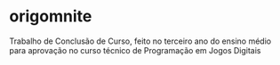# origomnite
Trabalho de Conclusão de Curso, feito no terceiro ano do ensino médio para aprovação no curso técnico de Programação em Jogos Digitais
